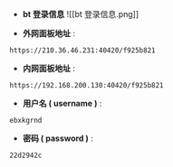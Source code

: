 
- **bt 登录信息** 
	![[bt 登录信息.png]]

- **外网面板地址** : 
```
https://210.36.46.231:40420/f925b821
```

- **内网面板地址** :
```
https://192.168.200.130:40420/f925b821
```

- **用户名 ( username )** : 
```
ebxkgrnd
```

- **密码 ( password )** :   
```
22d2942c
```
